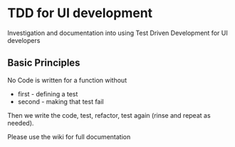 TDD for UI development
======================

Investigation and documentation into using Test Driven Development for UI developers

Basic Principles
----------------

No Code is written for a function without
* first - defining a test
* second - making that test fail

Then we write the code, test, refactor, test again (rinse and repeat as needed).

Please use the wiki for full documentation